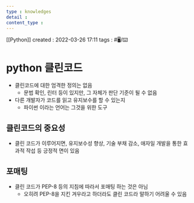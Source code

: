 ```yaml
---
type : knowledges
detail : 
content_type :
---
```


[[Python]]
created : 2022-03-26 17:11
tags : #🖥️/⌨️  

# python 클린코드
- 클린코드에 대한 엄격한 정의는 없음
	- 문법 확인, 린터 등이 있지만, 그 자체가 판단 기준이 될 수 없음
- 다른 개발자가 코드를 읽고 유지보수를 할 수 있는지
	- 파이썬 이라는 언어는 그것을 위한 도구

## 클린코드의 중요성
- 클린 코드가 이루어지면, 유지보수성 향상, 기술 부채 감소, 애자일 개발을 통한 효과적 작섭 등 긍정적 면이 있음

## 포매팅
- 클린 코드가 PEP-8 등의 지침에 따라서 포매팅 하는 것은 아님
	- 오히려 PEP-8을 지킨 겨우라고 하더라도 클린 코드라 말하기 어려울 수 있음